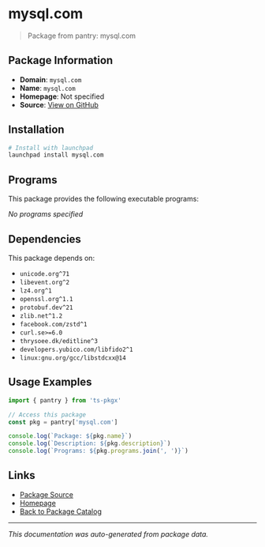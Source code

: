 # mysql.com

> Package from pantry: mysql.com

## Package Information

- **Domain**: `mysql.com`
- **Name**: `mysql.com`
- **Homepage**: Not specified
- **Source**: [View on GitHub](https://github.com/pkgxdev/pantry/tree/main/projects/mysql.com/package.yml)

## Installation

```bash
# Install with launchpad
launchpad install mysql.com
```

## Programs

This package provides the following executable programs:

*No programs specified*

## Dependencies

This package depends on:

- `unicode.org^71`
- `libevent.org^2`
- `lz4.org^1`
- `openssl.org^1.1`
- `protobuf.dev^21`
- `zlib.net^1.2`
- `facebook.com/zstd^1`
- `curl.se>=6.0`
- `thrysoee.dk/editline^3`
- `developers.yubico.com/libfido2^1`
- `linux:gnu.org/gcc/libstdcxx@14`

## Usage Examples

```typescript
import { pantry } from 'ts-pkgx'

// Access this package
const pkg = pantry['mysql.com']

console.log(`Package: ${pkg.name}`)
console.log(`Description: ${pkg.description}`)
console.log(`Programs: ${pkg.programs.join(', ')}`)
```

## Links

- [Package Source](https://github.com/pkgxdev/pantry/tree/main/projects/mysql.com/package.yml)
- [Homepage](#)
- [Back to Package Catalog](../../package-catalog.md)

---

*This documentation was auto-generated from package data.*
